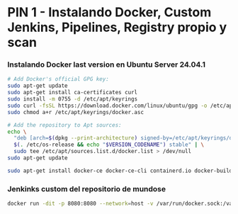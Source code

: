 
# PIN 1 - Instalando Docker, Custom Jenkins, Pipelines, Registry propio y scan



### Instalando Docker last version en Ubuntu Server 24.04.1


```bash
# Add Docker's official GPG key:
sudo apt-get update
sudo apt-get install ca-certificates curl
sudo install -m 0755 -d /etc/apt/keyrings
sudo curl -fsSL https://download.docker.com/linux/ubuntu/gpg -o /etc/apt/keyrings/docker.asc
sudo chmod a+r /etc/apt/keyrings/docker.asc

# Add the repository to Apt sources:
echo \
  "deb [arch=$(dpkg --print-architecture) signed-by=/etc/apt/keyrings/docker.asc] https://download.docker.com/linux/ubuntu \
  $(. /etc/os-release && echo "$VERSION_CODENAME") stable" | \
  sudo tee /etc/apt/sources.list.d/docker.list > /dev/null
sudo apt-get update
```



```bash
sudo apt-get install docker-ce docker-ce-cli containerd.io docker-buildx-plugin docker-compose-plugin
```


### Jenkinks custom del repositorio de mundose

```bash
docker run -dit -p 8080:8080 --network=host -v /var/run/docker.sock:/var/run/docker.sock --name jenkins-curso docker.io/mguazzardo/pipe-seg
```



